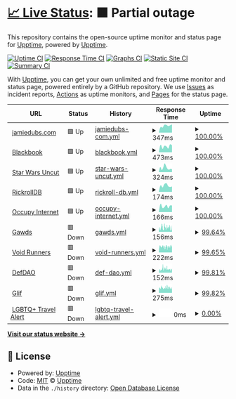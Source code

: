 # [📈 Live Status](https://status.jamiedubs.com): <!--live status--> **🟧 Partial outage**

This repository contains the open-source uptime monitor and status page for [Upptime](https://upptime.js.org), powered by [Upptime](https://github.com/upptime/upptime).

[![Uptime CI](https://github.com/jamiew/uptime-monitor/workflows/Uptime%20CI/badge.svg)](https://github.com/jamiew/uptime-monitor/actions?query=workflow%3A%22Uptime+CI%22)
[![Response Time CI](https://github.com/jamiew/uptime-monitor/workflows/Response%20Time%20CI/badge.svg)](https://github.com/jamiew/uptime-monitor/actions?query=workflow%3A%22Response+Time+CI%22)
[![Graphs CI](https://github.com/jamiew/uptime-monitor/workflows/Graphs%20CI/badge.svg)](https://github.com/jamiew/uptime-monitor/actions?query=workflow%3A%22Graphs+CI%22)
[![Static Site CI](https://github.com/jamiew/uptime-monitor/workflows/Static%20Site%20CI/badge.svg)](https://github.com/jamiew/uptime-monitor/actions?query=workflow%3A%22Static+Site+CI%22)
[![Summary CI](https://github.com/jamiew/uptime-monitor/workflows/Summary%20CI/badge.svg)](https://github.com/jamiew/uptime-monitor/actions?query=workflow%3A%22Summary+CI%22)

With [Upptime](https://upptime.js.org), you can get your own unlimited and free uptime monitor and status page, powered entirely by a GitHub repository. We use [Issues](https://github.com/upptime/upptime/issues) as incident reports, [Actions](https://github.com/jamiew/uptime-monitor/actions) as uptime monitors, and [Pages](https://status.jamiedubs.com) for the status page.

<!--start: status pages-->
<!-- This summary is generated by Upptime (https://github.com/upptime/upptime) -->
<!-- Do not edit this manually, your changes will be overwritten -->
<!-- prettier-ignore -->
| URL | Status | History | Response Time | Uptime |
| --- | ------ | ------- | ------------- | ------ |
| <img alt="" src="https://icons.duckduckgo.com/ip3/www.jamiedubs.com.ico" height="13"> [jamiedubs.com](https://www.jamiedubs.com) | 🟩 Up | [jamiedubs-com.yml](https://github.com/jamiew/uptime-monitor/commits/HEAD/history/jamiedubs-com.yml) | <details><summary><img alt="Response time graph" src="./graphs/jamiedubs-com/response-time-week.png" height="20"> 347ms</summary><br><a href="https://status.jamiedubs.com/history/jamiedubs-com"><img alt="Response time 264" src="https://img.shields.io/endpoint?url=https%3A%2F%2Fraw.githubusercontent.com%2Fjamiew%2Fuptime-monitor%2FHEAD%2Fapi%2Fjamiedubs-com%2Fresponse-time.json"></a><br><a href="https://status.jamiedubs.com/history/jamiedubs-com"><img alt="24-hour response time 415" src="https://img.shields.io/endpoint?url=https%3A%2F%2Fraw.githubusercontent.com%2Fjamiew%2Fuptime-monitor%2FHEAD%2Fapi%2Fjamiedubs-com%2Fresponse-time-day.json"></a><br><a href="https://status.jamiedubs.com/history/jamiedubs-com"><img alt="7-day response time 347" src="https://img.shields.io/endpoint?url=https%3A%2F%2Fraw.githubusercontent.com%2Fjamiew%2Fuptime-monitor%2FHEAD%2Fapi%2Fjamiedubs-com%2Fresponse-time-week.json"></a><br><a href="https://status.jamiedubs.com/history/jamiedubs-com"><img alt="30-day response time 307" src="https://img.shields.io/endpoint?url=https%3A%2F%2Fraw.githubusercontent.com%2Fjamiew%2Fuptime-monitor%2FHEAD%2Fapi%2Fjamiedubs-com%2Fresponse-time-month.json"></a><br><a href="https://status.jamiedubs.com/history/jamiedubs-com"><img alt="1-year response time 265" src="https://img.shields.io/endpoint?url=https%3A%2F%2Fraw.githubusercontent.com%2Fjamiew%2Fuptime-monitor%2FHEAD%2Fapi%2Fjamiedubs-com%2Fresponse-time-year.json"></a></details> | <details><summary><a href="https://status.jamiedubs.com/history/jamiedubs-com">100.00%</a></summary><a href="https://status.jamiedubs.com/history/jamiedubs-com"><img alt="All-time uptime 99.96%" src="https://img.shields.io/endpoint?url=https%3A%2F%2Fraw.githubusercontent.com%2Fjamiew%2Fuptime-monitor%2FHEAD%2Fapi%2Fjamiedubs-com%2Fuptime.json"></a><br><a href="https://status.jamiedubs.com/history/jamiedubs-com"><img alt="24-hour uptime 100.00%" src="https://img.shields.io/endpoint?url=https%3A%2F%2Fraw.githubusercontent.com%2Fjamiew%2Fuptime-monitor%2FHEAD%2Fapi%2Fjamiedubs-com%2Fuptime-day.json"></a><br><a href="https://status.jamiedubs.com/history/jamiedubs-com"><img alt="7-day uptime 100.00%" src="https://img.shields.io/endpoint?url=https%3A%2F%2Fraw.githubusercontent.com%2Fjamiew%2Fuptime-monitor%2FHEAD%2Fapi%2Fjamiedubs-com%2Fuptime-week.json"></a><br><a href="https://status.jamiedubs.com/history/jamiedubs-com"><img alt="30-day uptime 100.00%" src="https://img.shields.io/endpoint?url=https%3A%2F%2Fraw.githubusercontent.com%2Fjamiew%2Fuptime-monitor%2FHEAD%2Fapi%2Fjamiedubs-com%2Fuptime-month.json"></a><br><a href="https://status.jamiedubs.com/history/jamiedubs-com"><img alt="1-year uptime 99.87%" src="https://img.shields.io/endpoint?url=https%3A%2F%2Fraw.githubusercontent.com%2Fjamiew%2Fuptime-monitor%2FHEAD%2Fapi%2Fjamiedubs-com%2Fuptime-year.json"></a></details>
| <img alt="" src="https://icons.duckduckgo.com/ip3/000000book.com.ico" height="13"> [Blackbook](https://000000book.com) | 🟩 Up | [blackbook.yml](https://github.com/jamiew/uptime-monitor/commits/HEAD/history/blackbook.yml) | <details><summary><img alt="Response time graph" src="./graphs/blackbook/response-time-week.png" height="20"> 473ms</summary><br><a href="https://status.jamiedubs.com/history/blackbook"><img alt="Response time 441" src="https://img.shields.io/endpoint?url=https%3A%2F%2Fraw.githubusercontent.com%2Fjamiew%2Fuptime-monitor%2FHEAD%2Fapi%2Fblackbook%2Fresponse-time.json"></a><br><a href="https://status.jamiedubs.com/history/blackbook"><img alt="24-hour response time 547" src="https://img.shields.io/endpoint?url=https%3A%2F%2Fraw.githubusercontent.com%2Fjamiew%2Fuptime-monitor%2FHEAD%2Fapi%2Fblackbook%2Fresponse-time-day.json"></a><br><a href="https://status.jamiedubs.com/history/blackbook"><img alt="7-day response time 473" src="https://img.shields.io/endpoint?url=https%3A%2F%2Fraw.githubusercontent.com%2Fjamiew%2Fuptime-monitor%2FHEAD%2Fapi%2Fblackbook%2Fresponse-time-week.json"></a><br><a href="https://status.jamiedubs.com/history/blackbook"><img alt="30-day response time 425" src="https://img.shields.io/endpoint?url=https%3A%2F%2Fraw.githubusercontent.com%2Fjamiew%2Fuptime-monitor%2FHEAD%2Fapi%2Fblackbook%2Fresponse-time-month.json"></a><br><a href="https://status.jamiedubs.com/history/blackbook"><img alt="1-year response time 441" src="https://img.shields.io/endpoint?url=https%3A%2F%2Fraw.githubusercontent.com%2Fjamiew%2Fuptime-monitor%2FHEAD%2Fapi%2Fblackbook%2Fresponse-time-year.json"></a></details> | <details><summary><a href="https://status.jamiedubs.com/history/blackbook">100.00%</a></summary><a href="https://status.jamiedubs.com/history/blackbook"><img alt="All-time uptime 99.93%" src="https://img.shields.io/endpoint?url=https%3A%2F%2Fraw.githubusercontent.com%2Fjamiew%2Fuptime-monitor%2FHEAD%2Fapi%2Fblackbook%2Fuptime.json"></a><br><a href="https://status.jamiedubs.com/history/blackbook"><img alt="24-hour uptime 100.00%" src="https://img.shields.io/endpoint?url=https%3A%2F%2Fraw.githubusercontent.com%2Fjamiew%2Fuptime-monitor%2FHEAD%2Fapi%2Fblackbook%2Fuptime-day.json"></a><br><a href="https://status.jamiedubs.com/history/blackbook"><img alt="7-day uptime 100.00%" src="https://img.shields.io/endpoint?url=https%3A%2F%2Fraw.githubusercontent.com%2Fjamiew%2Fuptime-monitor%2FHEAD%2Fapi%2Fblackbook%2Fuptime-week.json"></a><br><a href="https://status.jamiedubs.com/history/blackbook"><img alt="30-day uptime 100.00%" src="https://img.shields.io/endpoint?url=https%3A%2F%2Fraw.githubusercontent.com%2Fjamiew%2Fuptime-monitor%2FHEAD%2Fapi%2Fblackbook%2Fuptime-month.json"></a><br><a href="https://status.jamiedubs.com/history/blackbook"><img alt="1-year uptime 100.00%" src="https://img.shields.io/endpoint?url=https%3A%2F%2Fraw.githubusercontent.com%2Fjamiew%2Fuptime-monitor%2FHEAD%2Fapi%2Fblackbook%2Fuptime-year.json"></a></details>
| <img alt="" src="https://icons.duckduckgo.com/ip3/www.starwarsuncut.com.ico" height="13"> [Star Wars Uncut](https://www.starwarsuncut.com) | 🟩 Up | [star-wars-uncut.yml](https://github.com/jamiew/uptime-monitor/commits/HEAD/history/star-wars-uncut.yml) | <details><summary><img alt="Response time graph" src="./graphs/star-wars-uncut/response-time-week.png" height="20"> 324ms</summary><br><a href="https://status.jamiedubs.com/history/star-wars-uncut"><img alt="Response time 231" src="https://img.shields.io/endpoint?url=https%3A%2F%2Fraw.githubusercontent.com%2Fjamiew%2Fuptime-monitor%2FHEAD%2Fapi%2Fstar-wars-uncut%2Fresponse-time.json"></a><br><a href="https://status.jamiedubs.com/history/star-wars-uncut"><img alt="24-hour response time 225" src="https://img.shields.io/endpoint?url=https%3A%2F%2Fraw.githubusercontent.com%2Fjamiew%2Fuptime-monitor%2FHEAD%2Fapi%2Fstar-wars-uncut%2Fresponse-time-day.json"></a><br><a href="https://status.jamiedubs.com/history/star-wars-uncut"><img alt="7-day response time 324" src="https://img.shields.io/endpoint?url=https%3A%2F%2Fraw.githubusercontent.com%2Fjamiew%2Fuptime-monitor%2FHEAD%2Fapi%2Fstar-wars-uncut%2Fresponse-time-week.json"></a><br><a href="https://status.jamiedubs.com/history/star-wars-uncut"><img alt="30-day response time 429" src="https://img.shields.io/endpoint?url=https%3A%2F%2Fraw.githubusercontent.com%2Fjamiew%2Fuptime-monitor%2FHEAD%2Fapi%2Fstar-wars-uncut%2Fresponse-time-month.json"></a><br><a href="https://status.jamiedubs.com/history/star-wars-uncut"><img alt="1-year response time 246" src="https://img.shields.io/endpoint?url=https%3A%2F%2Fraw.githubusercontent.com%2Fjamiew%2Fuptime-monitor%2FHEAD%2Fapi%2Fstar-wars-uncut%2Fresponse-time-year.json"></a></details> | <details><summary><a href="https://status.jamiedubs.com/history/star-wars-uncut">100.00%</a></summary><a href="https://status.jamiedubs.com/history/star-wars-uncut"><img alt="All-time uptime 99.99%" src="https://img.shields.io/endpoint?url=https%3A%2F%2Fraw.githubusercontent.com%2Fjamiew%2Fuptime-monitor%2FHEAD%2Fapi%2Fstar-wars-uncut%2Fuptime.json"></a><br><a href="https://status.jamiedubs.com/history/star-wars-uncut"><img alt="24-hour uptime 100.00%" src="https://img.shields.io/endpoint?url=https%3A%2F%2Fraw.githubusercontent.com%2Fjamiew%2Fuptime-monitor%2FHEAD%2Fapi%2Fstar-wars-uncut%2Fuptime-day.json"></a><br><a href="https://status.jamiedubs.com/history/star-wars-uncut"><img alt="7-day uptime 100.00%" src="https://img.shields.io/endpoint?url=https%3A%2F%2Fraw.githubusercontent.com%2Fjamiew%2Fuptime-monitor%2FHEAD%2Fapi%2Fstar-wars-uncut%2Fuptime-week.json"></a><br><a href="https://status.jamiedubs.com/history/star-wars-uncut"><img alt="30-day uptime 100.00%" src="https://img.shields.io/endpoint?url=https%3A%2F%2Fraw.githubusercontent.com%2Fjamiew%2Fuptime-monitor%2FHEAD%2Fapi%2Fstar-wars-uncut%2Fuptime-month.json"></a><br><a href="https://status.jamiedubs.com/history/star-wars-uncut"><img alt="1-year uptime 100.00%" src="https://img.shields.io/endpoint?url=https%3A%2F%2Fraw.githubusercontent.com%2Fjamiew%2Fuptime-monitor%2FHEAD%2Fapi%2Fstar-wars-uncut%2Fuptime-year.json"></a></details>
| <img alt="" src="https://icons.duckduckgo.com/ip3/rickrolldb.com.ico" height="13"> [RickrollDB](https://rickrolldb.com/) | 🟩 Up | [rickroll-db.yml](https://github.com/jamiew/uptime-monitor/commits/HEAD/history/rickroll-db.yml) | <details><summary><img alt="Response time graph" src="./graphs/rickroll-db/response-time-week.png" height="20"> 174ms</summary><br><a href="https://status.jamiedubs.com/history/rickroll-db"><img alt="Response time 145" src="https://img.shields.io/endpoint?url=https%3A%2F%2Fraw.githubusercontent.com%2Fjamiew%2Fuptime-monitor%2FHEAD%2Fapi%2Frickroll-db%2Fresponse-time.json"></a><br><a href="https://status.jamiedubs.com/history/rickroll-db"><img alt="24-hour response time 150" src="https://img.shields.io/endpoint?url=https%3A%2F%2Fraw.githubusercontent.com%2Fjamiew%2Fuptime-monitor%2FHEAD%2Fapi%2Frickroll-db%2Fresponse-time-day.json"></a><br><a href="https://status.jamiedubs.com/history/rickroll-db"><img alt="7-day response time 174" src="https://img.shields.io/endpoint?url=https%3A%2F%2Fraw.githubusercontent.com%2Fjamiew%2Fuptime-monitor%2FHEAD%2Fapi%2Frickroll-db%2Fresponse-time-week.json"></a><br><a href="https://status.jamiedubs.com/history/rickroll-db"><img alt="30-day response time 154" src="https://img.shields.io/endpoint?url=https%3A%2F%2Fraw.githubusercontent.com%2Fjamiew%2Fuptime-monitor%2FHEAD%2Fapi%2Frickroll-db%2Fresponse-time-month.json"></a><br><a href="https://status.jamiedubs.com/history/rickroll-db"><img alt="1-year response time 137" src="https://img.shields.io/endpoint?url=https%3A%2F%2Fraw.githubusercontent.com%2Fjamiew%2Fuptime-monitor%2FHEAD%2Fapi%2Frickroll-db%2Fresponse-time-year.json"></a></details> | <details><summary><a href="https://status.jamiedubs.com/history/rickroll-db">100.00%</a></summary><a href="https://status.jamiedubs.com/history/rickroll-db"><img alt="All-time uptime 100.00%" src="https://img.shields.io/endpoint?url=https%3A%2F%2Fraw.githubusercontent.com%2Fjamiew%2Fuptime-monitor%2FHEAD%2Fapi%2Frickroll-db%2Fuptime.json"></a><br><a href="https://status.jamiedubs.com/history/rickroll-db"><img alt="24-hour uptime 100.00%" src="https://img.shields.io/endpoint?url=https%3A%2F%2Fraw.githubusercontent.com%2Fjamiew%2Fuptime-monitor%2FHEAD%2Fapi%2Frickroll-db%2Fuptime-day.json"></a><br><a href="https://status.jamiedubs.com/history/rickroll-db"><img alt="7-day uptime 100.00%" src="https://img.shields.io/endpoint?url=https%3A%2F%2Fraw.githubusercontent.com%2Fjamiew%2Fuptime-monitor%2FHEAD%2Fapi%2Frickroll-db%2Fuptime-week.json"></a><br><a href="https://status.jamiedubs.com/history/rickroll-db"><img alt="30-day uptime 100.00%" src="https://img.shields.io/endpoint?url=https%3A%2F%2Fraw.githubusercontent.com%2Fjamiew%2Fuptime-monitor%2FHEAD%2Fapi%2Frickroll-db%2Fuptime-month.json"></a><br><a href="https://status.jamiedubs.com/history/rickroll-db"><img alt="1-year uptime 100.00%" src="https://img.shields.io/endpoint?url=https%3A%2F%2Fraw.githubusercontent.com%2Fjamiew%2Fuptime-monitor%2FHEAD%2Fapi%2Frickroll-db%2Fuptime-year.json"></a></details>
| <img alt="" src="https://icons.duckduckgo.com/ip3/occupyinter.net.ico" height="13"> [Occupy Internet](http://occupyinter.net) | 🟩 Up | [occupy-internet.yml](https://github.com/jamiew/uptime-monitor/commits/HEAD/history/occupy-internet.yml) | <details><summary><img alt="Response time graph" src="./graphs/occupy-internet/response-time-week.png" height="20"> 166ms</summary><br><a href="https://status.jamiedubs.com/history/occupy-internet"><img alt="Response time 125" src="https://img.shields.io/endpoint?url=https%3A%2F%2Fraw.githubusercontent.com%2Fjamiew%2Fuptime-monitor%2FHEAD%2Fapi%2Foccupy-internet%2Fresponse-time.json"></a><br><a href="https://status.jamiedubs.com/history/occupy-internet"><img alt="24-hour response time 187" src="https://img.shields.io/endpoint?url=https%3A%2F%2Fraw.githubusercontent.com%2Fjamiew%2Fuptime-monitor%2FHEAD%2Fapi%2Foccupy-internet%2Fresponse-time-day.json"></a><br><a href="https://status.jamiedubs.com/history/occupy-internet"><img alt="7-day response time 166" src="https://img.shields.io/endpoint?url=https%3A%2F%2Fraw.githubusercontent.com%2Fjamiew%2Fuptime-monitor%2FHEAD%2Fapi%2Foccupy-internet%2Fresponse-time-week.json"></a><br><a href="https://status.jamiedubs.com/history/occupy-internet"><img alt="30-day response time 142" src="https://img.shields.io/endpoint?url=https%3A%2F%2Fraw.githubusercontent.com%2Fjamiew%2Fuptime-monitor%2FHEAD%2Fapi%2Foccupy-internet%2Fresponse-time-month.json"></a><br><a href="https://status.jamiedubs.com/history/occupy-internet"><img alt="1-year response time 125" src="https://img.shields.io/endpoint?url=https%3A%2F%2Fraw.githubusercontent.com%2Fjamiew%2Fuptime-monitor%2FHEAD%2Fapi%2Foccupy-internet%2Fresponse-time-year.json"></a></details> | <details><summary><a href="https://status.jamiedubs.com/history/occupy-internet">100.00%</a></summary><a href="https://status.jamiedubs.com/history/occupy-internet"><img alt="All-time uptime 99.99%" src="https://img.shields.io/endpoint?url=https%3A%2F%2Fraw.githubusercontent.com%2Fjamiew%2Fuptime-monitor%2FHEAD%2Fapi%2Foccupy-internet%2Fuptime.json"></a><br><a href="https://status.jamiedubs.com/history/occupy-internet"><img alt="24-hour uptime 100.00%" src="https://img.shields.io/endpoint?url=https%3A%2F%2Fraw.githubusercontent.com%2Fjamiew%2Fuptime-monitor%2FHEAD%2Fapi%2Foccupy-internet%2Fuptime-day.json"></a><br><a href="https://status.jamiedubs.com/history/occupy-internet"><img alt="7-day uptime 100.00%" src="https://img.shields.io/endpoint?url=https%3A%2F%2Fraw.githubusercontent.com%2Fjamiew%2Fuptime-monitor%2FHEAD%2Fapi%2Foccupy-internet%2Fuptime-week.json"></a><br><a href="https://status.jamiedubs.com/history/occupy-internet"><img alt="30-day uptime 100.00%" src="https://img.shields.io/endpoint?url=https%3A%2F%2Fraw.githubusercontent.com%2Fjamiew%2Fuptime-monitor%2FHEAD%2Fapi%2Foccupy-internet%2Fuptime-month.json"></a><br><a href="https://status.jamiedubs.com/history/occupy-internet"><img alt="1-year uptime 100.00%" src="https://img.shields.io/endpoint?url=https%3A%2F%2Fraw.githubusercontent.com%2Fjamiew%2Fuptime-monitor%2FHEAD%2Fapi%2Foccupy-internet%2Fuptime-year.json"></a></details>
| <img alt="" src="https://icons.duckduckgo.com/ip3/www.gawds.xyz.ico" height="13"> [Gawds](https://www.gawds.xyz) | 🟥 Down | [gawds.yml](https://github.com/jamiew/uptime-monitor/commits/HEAD/history/gawds.yml) | <details><summary><img alt="Response time graph" src="./graphs/gawds/response-time-week.png" height="20"> 156ms</summary><br><a href="https://status.jamiedubs.com/history/gawds"><img alt="Response time 182" src="https://img.shields.io/endpoint?url=https%3A%2F%2Fraw.githubusercontent.com%2Fjamiew%2Fuptime-monitor%2FHEAD%2Fapi%2Fgawds%2Fresponse-time.json"></a><br><a href="https://status.jamiedubs.com/history/gawds"><img alt="24-hour response time 110" src="https://img.shields.io/endpoint?url=https%3A%2F%2Fraw.githubusercontent.com%2Fjamiew%2Fuptime-monitor%2FHEAD%2Fapi%2Fgawds%2Fresponse-time-day.json"></a><br><a href="https://status.jamiedubs.com/history/gawds"><img alt="7-day response time 156" src="https://img.shields.io/endpoint?url=https%3A%2F%2Fraw.githubusercontent.com%2Fjamiew%2Fuptime-monitor%2FHEAD%2Fapi%2Fgawds%2Fresponse-time-week.json"></a><br><a href="https://status.jamiedubs.com/history/gawds"><img alt="30-day response time 164" src="https://img.shields.io/endpoint?url=https%3A%2F%2Fraw.githubusercontent.com%2Fjamiew%2Fuptime-monitor%2FHEAD%2Fapi%2Fgawds%2Fresponse-time-month.json"></a><br><a href="https://status.jamiedubs.com/history/gawds"><img alt="1-year response time 182" src="https://img.shields.io/endpoint?url=https%3A%2F%2Fraw.githubusercontent.com%2Fjamiew%2Fuptime-monitor%2FHEAD%2Fapi%2Fgawds%2Fresponse-time-year.json"></a></details> | <details><summary><a href="https://status.jamiedubs.com/history/gawds">99.64%</a></summary><a href="https://status.jamiedubs.com/history/gawds"><img alt="All-time uptime 99.94%" src="https://img.shields.io/endpoint?url=https%3A%2F%2Fraw.githubusercontent.com%2Fjamiew%2Fuptime-monitor%2FHEAD%2Fapi%2Fgawds%2Fuptime.json"></a><br><a href="https://status.jamiedubs.com/history/gawds"><img alt="24-hour uptime 98.81%" src="https://img.shields.io/endpoint?url=https%3A%2F%2Fraw.githubusercontent.com%2Fjamiew%2Fuptime-monitor%2FHEAD%2Fapi%2Fgawds%2Fuptime-day.json"></a><br><a href="https://status.jamiedubs.com/history/gawds"><img alt="7-day uptime 99.64%" src="https://img.shields.io/endpoint?url=https%3A%2F%2Fraw.githubusercontent.com%2Fjamiew%2Fuptime-monitor%2FHEAD%2Fapi%2Fgawds%2Fuptime-week.json"></a><br><a href="https://status.jamiedubs.com/history/gawds"><img alt="30-day uptime 99.92%" src="https://img.shields.io/endpoint?url=https%3A%2F%2Fraw.githubusercontent.com%2Fjamiew%2Fuptime-monitor%2FHEAD%2Fapi%2Fgawds%2Fuptime-month.json"></a><br><a href="https://status.jamiedubs.com/history/gawds"><img alt="1-year uptime 99.99%" src="https://img.shields.io/endpoint?url=https%3A%2F%2Fraw.githubusercontent.com%2Fjamiew%2Fuptime-monitor%2FHEAD%2Fapi%2Fgawds%2Fuptime-year.json"></a></details>
| <img alt="" src="https://icons.duckduckgo.com/ip3/voidrunners.io.ico" height="13"> [Void Runners](https://voidrunners.io) | 🟥 Down | [void-runners.yml](https://github.com/jamiew/uptime-monitor/commits/HEAD/history/void-runners.yml) | <details><summary><img alt="Response time graph" src="./graphs/void-runners/response-time-week.png" height="20"> 222ms</summary><br><a href="https://status.jamiedubs.com/history/void-runners"><img alt="Response time 215" src="https://img.shields.io/endpoint?url=https%3A%2F%2Fraw.githubusercontent.com%2Fjamiew%2Fuptime-monitor%2FHEAD%2Fapi%2Fvoid-runners%2Fresponse-time.json"></a><br><a href="https://status.jamiedubs.com/history/void-runners"><img alt="24-hour response time 260" src="https://img.shields.io/endpoint?url=https%3A%2F%2Fraw.githubusercontent.com%2Fjamiew%2Fuptime-monitor%2FHEAD%2Fapi%2Fvoid-runners%2Fresponse-time-day.json"></a><br><a href="https://status.jamiedubs.com/history/void-runners"><img alt="7-day response time 222" src="https://img.shields.io/endpoint?url=https%3A%2F%2Fraw.githubusercontent.com%2Fjamiew%2Fuptime-monitor%2FHEAD%2Fapi%2Fvoid-runners%2Fresponse-time-week.json"></a><br><a href="https://status.jamiedubs.com/history/void-runners"><img alt="30-day response time 208" src="https://img.shields.io/endpoint?url=https%3A%2F%2Fraw.githubusercontent.com%2Fjamiew%2Fuptime-monitor%2FHEAD%2Fapi%2Fvoid-runners%2Fresponse-time-month.json"></a><br><a href="https://status.jamiedubs.com/history/void-runners"><img alt="1-year response time 227" src="https://img.shields.io/endpoint?url=https%3A%2F%2Fraw.githubusercontent.com%2Fjamiew%2Fuptime-monitor%2FHEAD%2Fapi%2Fvoid-runners%2Fresponse-time-year.json"></a></details> | <details><summary><a href="https://status.jamiedubs.com/history/void-runners">99.65%</a></summary><a href="https://status.jamiedubs.com/history/void-runners"><img alt="All-time uptime 100.00%" src="https://img.shields.io/endpoint?url=https%3A%2F%2Fraw.githubusercontent.com%2Fjamiew%2Fuptime-monitor%2FHEAD%2Fapi%2Fvoid-runners%2Fuptime.json"></a><br><a href="https://status.jamiedubs.com/history/void-runners"><img alt="24-hour uptime 98.86%" src="https://img.shields.io/endpoint?url=https%3A%2F%2Fraw.githubusercontent.com%2Fjamiew%2Fuptime-monitor%2FHEAD%2Fapi%2Fvoid-runners%2Fuptime-day.json"></a><br><a href="https://status.jamiedubs.com/history/void-runners"><img alt="7-day uptime 99.65%" src="https://img.shields.io/endpoint?url=https%3A%2F%2Fraw.githubusercontent.com%2Fjamiew%2Fuptime-monitor%2FHEAD%2Fapi%2Fvoid-runners%2Fuptime-week.json"></a><br><a href="https://status.jamiedubs.com/history/void-runners"><img alt="30-day uptime 99.92%" src="https://img.shields.io/endpoint?url=https%3A%2F%2Fraw.githubusercontent.com%2Fjamiew%2Fuptime-monitor%2FHEAD%2Fapi%2Fvoid-runners%2Fuptime-month.json"></a><br><a href="https://status.jamiedubs.com/history/void-runners"><img alt="1-year uptime 99.99%" src="https://img.shields.io/endpoint?url=https%3A%2F%2Fraw.githubusercontent.com%2Fjamiew%2Fuptime-monitor%2FHEAD%2Fapi%2Fvoid-runners%2Fuptime-year.json"></a></details>
| <img alt="" src="https://icons.duckduckgo.com/ip3/www.defdao.xyz.ico" height="13"> [DefDAO](https://www.defdao.xyz) | 🟥 Down | [def-dao.yml](https://github.com/jamiew/uptime-monitor/commits/HEAD/history/def-dao.yml) | <details><summary><img alt="Response time graph" src="./graphs/def-dao/response-time-week.png" height="20"> 152ms</summary><br><a href="https://status.jamiedubs.com/history/def-dao"><img alt="Response time 178" src="https://img.shields.io/endpoint?url=https%3A%2F%2Fraw.githubusercontent.com%2Fjamiew%2Fuptime-monitor%2FHEAD%2Fapi%2Fdef-dao%2Fresponse-time.json"></a><br><a href="https://status.jamiedubs.com/history/def-dao"><img alt="24-hour response time 129" src="https://img.shields.io/endpoint?url=https%3A%2F%2Fraw.githubusercontent.com%2Fjamiew%2Fuptime-monitor%2FHEAD%2Fapi%2Fdef-dao%2Fresponse-time-day.json"></a><br><a href="https://status.jamiedubs.com/history/def-dao"><img alt="7-day response time 152" src="https://img.shields.io/endpoint?url=https%3A%2F%2Fraw.githubusercontent.com%2Fjamiew%2Fuptime-monitor%2FHEAD%2Fapi%2Fdef-dao%2Fresponse-time-week.json"></a><br><a href="https://status.jamiedubs.com/history/def-dao"><img alt="30-day response time 149" src="https://img.shields.io/endpoint?url=https%3A%2F%2Fraw.githubusercontent.com%2Fjamiew%2Fuptime-monitor%2FHEAD%2Fapi%2Fdef-dao%2Fresponse-time-month.json"></a><br><a href="https://status.jamiedubs.com/history/def-dao"><img alt="1-year response time 179" src="https://img.shields.io/endpoint?url=https%3A%2F%2Fraw.githubusercontent.com%2Fjamiew%2Fuptime-monitor%2FHEAD%2Fapi%2Fdef-dao%2Fresponse-time-year.json"></a></details> | <details><summary><a href="https://status.jamiedubs.com/history/def-dao">99.81%</a></summary><a href="https://status.jamiedubs.com/history/def-dao"><img alt="All-time uptime 100.00%" src="https://img.shields.io/endpoint?url=https%3A%2F%2Fraw.githubusercontent.com%2Fjamiew%2Fuptime-monitor%2FHEAD%2Fapi%2Fdef-dao%2Fuptime.json"></a><br><a href="https://status.jamiedubs.com/history/def-dao"><img alt="24-hour uptime 99.95%" src="https://img.shields.io/endpoint?url=https%3A%2F%2Fraw.githubusercontent.com%2Fjamiew%2Fuptime-monitor%2FHEAD%2Fapi%2Fdef-dao%2Fuptime-day.json"></a><br><a href="https://status.jamiedubs.com/history/def-dao"><img alt="7-day uptime 99.81%" src="https://img.shields.io/endpoint?url=https%3A%2F%2Fraw.githubusercontent.com%2Fjamiew%2Fuptime-monitor%2FHEAD%2Fapi%2Fdef-dao%2Fuptime-week.json"></a><br><a href="https://status.jamiedubs.com/history/def-dao"><img alt="30-day uptime 99.96%" src="https://img.shields.io/endpoint?url=https%3A%2F%2Fraw.githubusercontent.com%2Fjamiew%2Fuptime-monitor%2FHEAD%2Fapi%2Fdef-dao%2Fuptime-month.json"></a><br><a href="https://status.jamiedubs.com/history/def-dao"><img alt="1-year uptime 100.00%" src="https://img.shields.io/endpoint?url=https%3A%2F%2Fraw.githubusercontent.com%2Fjamiew%2Fuptime-monitor%2FHEAD%2Fapi%2Fdef-dao%2Fuptime-year.json"></a></details>
| <img alt="" src="https://icons.duckduckgo.com/ip3/glif.app.ico" height="13"> [Glif](https://glif.app) | 🟥 Down | [glif.yml](https://github.com/jamiew/uptime-monitor/commits/HEAD/history/glif.yml) | <details><summary><img alt="Response time graph" src="./graphs/glif/response-time-week.png" height="20"> 275ms</summary><br><a href="https://status.jamiedubs.com/history/glif"><img alt="Response time 179" src="https://img.shields.io/endpoint?url=https%3A%2F%2Fraw.githubusercontent.com%2Fjamiew%2Fuptime-monitor%2FHEAD%2Fapi%2Fglif%2Fresponse-time.json"></a><br><a href="https://status.jamiedubs.com/history/glif"><img alt="24-hour response time 249" src="https://img.shields.io/endpoint?url=https%3A%2F%2Fraw.githubusercontent.com%2Fjamiew%2Fuptime-monitor%2FHEAD%2Fapi%2Fglif%2Fresponse-time-day.json"></a><br><a href="https://status.jamiedubs.com/history/glif"><img alt="7-day response time 275" src="https://img.shields.io/endpoint?url=https%3A%2F%2Fraw.githubusercontent.com%2Fjamiew%2Fuptime-monitor%2FHEAD%2Fapi%2Fglif%2Fresponse-time-week.json"></a><br><a href="https://status.jamiedubs.com/history/glif"><img alt="30-day response time 266" src="https://img.shields.io/endpoint?url=https%3A%2F%2Fraw.githubusercontent.com%2Fjamiew%2Fuptime-monitor%2FHEAD%2Fapi%2Fglif%2Fresponse-time-month.json"></a><br><a href="https://status.jamiedubs.com/history/glif"><img alt="1-year response time 182" src="https://img.shields.io/endpoint?url=https%3A%2F%2Fraw.githubusercontent.com%2Fjamiew%2Fuptime-monitor%2FHEAD%2Fapi%2Fglif%2Fresponse-time-year.json"></a></details> | <details><summary><a href="https://status.jamiedubs.com/history/glif">99.82%</a></summary><a href="https://status.jamiedubs.com/history/glif"><img alt="All-time uptime 100.00%" src="https://img.shields.io/endpoint?url=https%3A%2F%2Fraw.githubusercontent.com%2Fjamiew%2Fuptime-monitor%2FHEAD%2Fapi%2Fglif%2Fuptime.json"></a><br><a href="https://status.jamiedubs.com/history/glif"><img alt="24-hour uptime 99.98%" src="https://img.shields.io/endpoint?url=https%3A%2F%2Fraw.githubusercontent.com%2Fjamiew%2Fuptime-monitor%2FHEAD%2Fapi%2Fglif%2Fuptime-day.json"></a><br><a href="https://status.jamiedubs.com/history/glif"><img alt="7-day uptime 99.82%" src="https://img.shields.io/endpoint?url=https%3A%2F%2Fraw.githubusercontent.com%2Fjamiew%2Fuptime-monitor%2FHEAD%2Fapi%2Fglif%2Fuptime-week.json"></a><br><a href="https://status.jamiedubs.com/history/glif"><img alt="30-day uptime 99.96%" src="https://img.shields.io/endpoint?url=https%3A%2F%2Fraw.githubusercontent.com%2Fjamiew%2Fuptime-monitor%2FHEAD%2Fapi%2Fglif%2Fuptime-month.json"></a><br><a href="https://status.jamiedubs.com/history/glif"><img alt="1-year uptime 100.00%" src="https://img.shields.io/endpoint?url=https%3A%2F%2Fraw.githubusercontent.com%2Fjamiew%2Fuptime-monitor%2FHEAD%2Fapi%2Fglif%2Fuptime-year.json"></a></details>
| <img alt="" src="https://icons.duckduckgo.com/ip3/lgbtqtravelalert.org.ico" height="13"> [LGBTQ+ Travel Alert](https://lgbtqtravelalert.org/) | 🟥 Down | [lgbtq-travel-alert.yml](https://github.com/jamiew/uptime-monitor/commits/HEAD/history/lgbtq-travel-alert.yml) | <details><summary><img alt="Response time graph" src="./graphs/lgbtq-travel-alert/response-time-week.png" height="20"> 0ms</summary><br><a href="https://status.jamiedubs.com/history/lgbtq-travel-alert"><img alt="Response time 1139" src="https://img.shields.io/endpoint?url=https%3A%2F%2Fraw.githubusercontent.com%2Fjamiew%2Fuptime-monitor%2FHEAD%2Fapi%2Flgbtq-travel-alert%2Fresponse-time.json"></a><br><a href="https://status.jamiedubs.com/history/lgbtq-travel-alert"><img alt="24-hour response time 0" src="https://img.shields.io/endpoint?url=https%3A%2F%2Fraw.githubusercontent.com%2Fjamiew%2Fuptime-monitor%2FHEAD%2Fapi%2Flgbtq-travel-alert%2Fresponse-time-day.json"></a><br><a href="https://status.jamiedubs.com/history/lgbtq-travel-alert"><img alt="7-day response time 0" src="https://img.shields.io/endpoint?url=https%3A%2F%2Fraw.githubusercontent.com%2Fjamiew%2Fuptime-monitor%2FHEAD%2Fapi%2Flgbtq-travel-alert%2Fresponse-time-week.json"></a><br><a href="https://status.jamiedubs.com/history/lgbtq-travel-alert"><img alt="30-day response time 0" src="https://img.shields.io/endpoint?url=https%3A%2F%2Fraw.githubusercontent.com%2Fjamiew%2Fuptime-monitor%2FHEAD%2Fapi%2Flgbtq-travel-alert%2Fresponse-time-month.json"></a><br><a href="https://status.jamiedubs.com/history/lgbtq-travel-alert"><img alt="1-year response time 0" src="https://img.shields.io/endpoint?url=https%3A%2F%2Fraw.githubusercontent.com%2Fjamiew%2Fuptime-monitor%2FHEAD%2Fapi%2Flgbtq-travel-alert%2Fresponse-time-year.json"></a></details> | <details><summary><a href="https://status.jamiedubs.com/history/lgbtq-travel-alert">0.00%</a></summary><a href="https://status.jamiedubs.com/history/lgbtq-travel-alert"><img alt="All-time uptime 10.08%" src="https://img.shields.io/endpoint?url=https%3A%2F%2Fraw.githubusercontent.com%2Fjamiew%2Fuptime-monitor%2FHEAD%2Fapi%2Flgbtq-travel-alert%2Fuptime.json"></a><br><a href="https://status.jamiedubs.com/history/lgbtq-travel-alert"><img alt="24-hour uptime 0.00%" src="https://img.shields.io/endpoint?url=https%3A%2F%2Fraw.githubusercontent.com%2Fjamiew%2Fuptime-monitor%2FHEAD%2Fapi%2Flgbtq-travel-alert%2Fuptime-day.json"></a><br><a href="https://status.jamiedubs.com/history/lgbtq-travel-alert"><img alt="7-day uptime 0.00%" src="https://img.shields.io/endpoint?url=https%3A%2F%2Fraw.githubusercontent.com%2Fjamiew%2Fuptime-monitor%2FHEAD%2Fapi%2Flgbtq-travel-alert%2Fuptime-week.json"></a><br><a href="https://status.jamiedubs.com/history/lgbtq-travel-alert"><img alt="30-day uptime 0.00%" src="https://img.shields.io/endpoint?url=https%3A%2F%2Fraw.githubusercontent.com%2Fjamiew%2Fuptime-monitor%2FHEAD%2Fapi%2Flgbtq-travel-alert%2Fuptime-month.json"></a><br><a href="https://status.jamiedubs.com/history/lgbtq-travel-alert"><img alt="1-year uptime 0.00%" src="https://img.shields.io/endpoint?url=https%3A%2F%2Fraw.githubusercontent.com%2Fjamiew%2Fuptime-monitor%2FHEAD%2Fapi%2Flgbtq-travel-alert%2Fuptime-year.json"></a></details>

<!--end: status pages-->

[**Visit our status website →**](https://status.jamiedubs.com)

## 📄 License

- Powered by: [Upptime](https://github.com/upptime/upptime)
- Code: [MIT](./LICENSE) © [Upptime](https://upptime.js.org)
- Data in the `./history` directory: [Open Database License](https://opendatacommons.org/licenses/odbl/1-0/)
